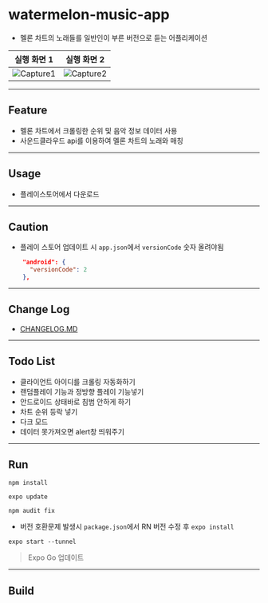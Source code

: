# watermelon-music-app

- 멜론 차트의 노래들를 일반인이 부른 버전으로 듣는 어플리케이션

|실행 화면 1|실행 화면 2|
|:---:|:---:|
|![Capture1](https://user-images.githubusercontent.com/59393359/150672692-79f245ba-a639-4943-9232-43a8b7431547.PNG)|![Capture2](https://user-images.githubusercontent.com/59393359/150672909-f752e594-8423-4585-8363-17027eabd059.gif)|

---

## Feature

- 멜론 차트에서 크롤링한 순위 및 음악 정보 데이터 사용
- 사운드클라우드 api를 이용하여 멜론 차트의 노래와 매칭

---

## Usage

- 플레이스토어에서 다운로드

---

## Caution

- 플레이 스토어 업데이트 시 `app.json`에서 `versionCode` 숫자 올려야됨

```json
    "android": {
      "versionCode": 2
    },
```

---

## Change Log

- [CHANGELOG.MD](https://github.com/syki66/watermelon-music-app/blob/master/CHANGELOG.MD)

---

## Todo List

- 클라이언트 아이디를 크롤링 자동화하기
- 랜덤플레이 기능과 정방향 플레이 기능넣기
- 안드로이드 상태바로 침범 안하게 하기
- 차트 순위 등락 넣기
- 다크 모드
- 데이터 못가져오면 alert창 띄워주기

---

## Run

```
npm install
```

```
expo update
```

```
npm audit fix
```

- 버전 호환문제 발생시 `package.json`에서 RN 버전 수정 후 `expo install`

```
expo start --tunnel
```

> Expo Go 업데이트

---

## Build

```

```
